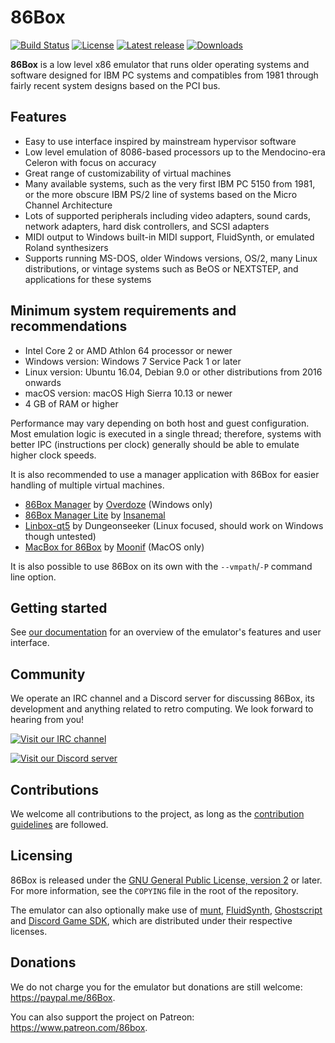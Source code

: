 86Box
=====

[![Build Status](https://ci.86box.net/job/86Box/badge/icon)](https://ci.86box.net/job/86Box/)
[![License](https://img.shields.io/github/license/86Box/86Box)](COPYING) [![Latest release](https://img.shields.io/github/release/86Box/86Box.svg)](https://github.com/86Box/86Box/releases) [![Downloads](https://img.shields.io/github/downloads/86Box/86Box/total.svg)](https://github.com/86Box/86Box/releases)

**86Box** is a low level x86 emulator that runs older operating systems and software designed for IBM PC systems and compatibles from 1981 through fairly recent system designs based on the PCI bus.

Features
--------

* Easy to use interface inspired by mainstream hypervisor software
* Low level emulation of 8086-based processors up to the Mendocino-era Celeron with focus on accuracy
* Great range of customizability of virtual machines
* Many available systems, such as the very first IBM PC 5150 from 1981, or the more obscure IBM PS/2 line of systems based on the Micro Channel Architecture
* Lots of supported peripherals including video adapters, sound cards, network adapters, hard disk controllers, and SCSI adapters
* MIDI output to Windows built-in MIDI support, FluidSynth, or emulated Roland synthesizers
* Supports running MS-DOS, older Windows versions, OS/2, many Linux distributions, or vintage systems such as BeOS or NEXTSTEP, and applications for these systems

Minimum system requirements and recommendations
-----------------------------------------------

* Intel Core 2 or AMD Athlon 64 processor or newer
* Windows version: Windows 7 Service Pack 1 or later
* Linux version: Ubuntu 16.04, Debian 9.0 or other distributions from 2016 onwards
* macOS version: macOS High Sierra 10.13 or newer
* 4 GB of RAM or higher

Performance may vary depending on both host and guest configuration. Most emulation logic is executed in a single thread; therefore, systems with better IPC (instructions per clock) generally should be able to emulate higher clock speeds.

It is also recommended to use a manager application with 86Box for easier handling of multiple virtual machines.

* [86Box Manager](https://github.com/86Box/86BoxManager) by [Overdoze](https://github.com/daviunic) (Windows only)
* [86Box Manager Lite](https://github.com/insanemal/86box_manager_py) by [Insanemal](https://github.com/insanemal)
* [Linbox-qt5](https://github.com/Dungeonseeker/linbox-qt5) by Dungeonseeker (Linux focused, should work on Windows though untested)
* [MacBox for 86Box](https://github.com/Moonif/MacBox) by [Moonif](https://github.com/Moonif) (MacOS only)

It is also possible to use 86Box on its own with the `--vmpath`/`-P` command line option.

Getting started
---------------

See [our documentation](https://86box.readthedocs.io/en/latest/index.html) for an overview of the emulator's features and user interface.

Community
---------

We operate an IRC channel and a Discord server for discussing 86Box, its development and anything related to retro computing. We look forward to hearing from you!

[![Visit our IRC channel](https://kiwiirc.com/buttons/irc.ringoflightning.net/86Box.png)](https://kiwiirc.com/client/irc.ringoflightning.net/?nick=86box|?#86Box)

[![Visit our Discord server](https://discordapp.com/api/guilds/262614059009048590/embed.png)](https://discord.gg/QXK9XTv)

Contributions
---------

We welcome all contributions to the project, as long as the [contribution guidelines](CONTRIBUTING.md) are followed.

Licensing
---------

86Box is released under the [GNU General Public License, version 2](https://www.gnu.org/licenses/old-licenses/gpl-2.0.html) or later. For more information, see the `COPYING` file in the root of the repository.

The emulator can also optionally make use of [munt](https://github.com/munt/munt), [FluidSynth](https://www.fluidsynth.org/), [Ghostscript](https://www.ghostscript.com/) and [Discord Game SDK](https://discord.com/developers/docs/game-sdk/sdk-starter-guide), which are distributed under their respective licenses.

Donations
---------

We do not charge you for the emulator but donations are still welcome:
<https://paypal.me/86Box>.

You can also support the project on Patreon:
<https://www.patreon.com/86box>.
